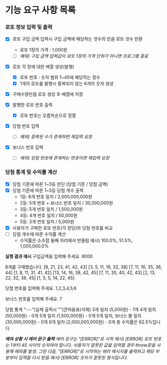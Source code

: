 # 기능 요구 사항 목록

### 로또 정보 입력 및 출력

- [x] 로또 구입 금액 입력시 구입 금액에 해당하는 갯수의 만큼 로또 갯수 반환

  - 로또 1장의 가격 : 1,000원
  - [ ] _예외) 구입 금액 입력값이 로또 1장의 가격 단위가 아니면 프로그램 종료_

- [x] 로또 각 장에 대한 배열 생성(발행)
  - [x] 로또 번호 : 숫자 범위 1~45에 해당하는 정수
  - [x] 1개의 로또를 발행시 중복되지 않는 6개의 숫자 생성
- [x] 구매수량만큼 로또 생성 후 배열에 저장
- [x] 발행한 로또 번호 출력
  - [x] 로또 번호는 오름차순으로 정렬
- [x] 당첨 번호 입력
  - [ ] _예외) 중복된 수가 존재하면 재입력 요청_
- [x] 보너스 번호 입력
  - [ ] _예외) 당첨 번호에 존재하는 번호이면 재입력 요청_

### 당첨 통계 및 수익률 계산

- [x] 당첨 기준에 따른 1~5등 판단 (당첨 기준 / 당첨 금액)
- [x] 당첨 기준에 따른 1~5등 당첨 개수 출력
  - 1등: 6개 번호 일치 / 2,000,000,000원
  - 2등: 5개 번호 + 보너스 번호 일치 / 30,000,000원
  - 3등: 5개 번호 일치 / 1,500,000원
  - 4등: 4개 번호 일치 / 50,000원
  - 5등: 3개 번호 일치 / 5,000원
- [x] 사용자가 구매한 로또 번호(각 장당)와 당첨 번호를 비교
- [ ] 당첨 개수에 따른 수익률 계산
  - 수익률은 소수점 둘째 자리에서 반올림
    예시) 100.0%, 51.5%, 1,000,000.0%

**실행 결과 예시**
구입금액을 입력해 주세요.
8000

8개를 구매했습니다.
[8, 21, 23, 41, 42, 43]
[3, 5, 11, 16, 32, 38]
[7, 11, 16, 35, 36, 44]
[1, 8, 11, 31, 41, 42]
[13, 14, 16, 38, 42, 45]
[7, 11, 30, 40, 42, 43]
[2, 13, 22, 32, 38, 45]
[1, 3, 5, 14, 22, 45]

당첨 번호를 입력해 주세요.
1,2,3,4,5,6

보너스 번호를 입력해 주세요.
7

당첨 통계
"---"(실제 출력시 ""(큰따옴표)삭제)
3개 일치 (5,000원) - 1개
4개 일치 (50,000원) - 0개
5개 일치 (1,500,000원) - 0개
5개 일치, 보너스 볼 일치 (30,000,000원) - 0개
6개 일치 (2,000,000,000원) - 0개
총 수익률은 62.5%입니다.

_**예외 상황 시 에러 문구 출력**
에러 문구는 "[ERROR]"로 시작
예시) [ERROR] 로또 번호는 1부터 45 사이의 숫자여야 합니다.
사용자가 잘못된 값을 입력할 경우 throw문을 사용해 예외를 발생. 그런 다음, "[ERROR]"로 시작하는 에러 메시지를 출력하고 해당 부분부터 입력을 다시 받음
예시) [ERROR] 숫자가 잘못된 형식입니다._
